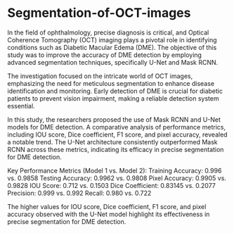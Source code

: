 # Segmentation-of-OCT-images


In the field of ophthalmology, precise diagnosis is critical, and Optical Coherence Tomography (OCT) imaging plays a pivotal role in identifying conditions such as Diabetic Macular Edema (DME). The objective of this study was to improve the accuracy of DME detection by employing advanced segmentation techniques, specifically U-Net and Mask RCNN.

The investigation focused on the intricate world of OCT images, emphasizing the need for meticulous segmentation to enhance disease identification and monitoring. Early detection of DME is crucial for diabetic patients to prevent vision impairment, making a reliable detection system essential.

In this study, the researchers proposed the use of Mask RCNN and U-Net models for DME detection. A comparative analysis of performance metrics, including IOU score, Dice coefficient, F1 score, and pixel accuracy, revealed a notable trend. The U-Net architecture consistently outperformed Mask RCNN across these metrics, indicating its efficacy in precise segmentation for DME detection.




Key Performance Metrics (Model 1 vs. Model 2):
Training Accuracy: 0.996 vs. 0.9858
Testing Accuracy: 0.9962 vs. 0.9808
Pixel Accuracy: 0.9905 vs. 0.9828
IOU Score: 0.712 vs. 0.1503
Dice Coefficient: 0.83145 vs. 0.2077
Precision: 0.999 vs. 0.992
Recall: 0.980 vs. 0.722



The higher values for IOU score, Dice coefficient, F1 score, and pixel accuracy observed with the U-Net model highlight its effectiveness in precise segmentation for DME detection.



